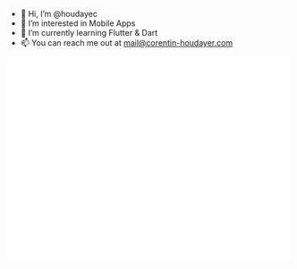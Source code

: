 - 👋 Hi, I’m @houdayec
- 👀 I’m interested in Mobile Apps
- 🌱 I’m currently learning Flutter & Dart
- 📫 You can reach me out at mail@corentin-houdayer.com

![Metrics](https://github.com/houdayec/houdayec/blob/main/github-metrics.svg)
